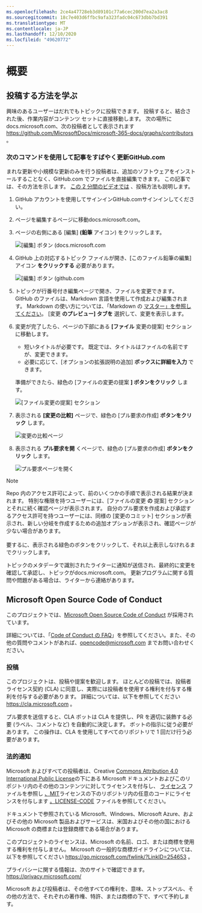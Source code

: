 ```yaml
---
ms.openlocfilehash: 2ce4a47728eb3d89101c77a6cec200d7ea2a3ac8
ms.sourcegitcommit: 18c7e403d6ffbc9afa323fadc04c673dbb7bd391
ms.translationtype: MT
ms.contentlocale: ja-JP
ms.lasthandoff: 12/10/2020
ms.locfileid: "49620772"
---
```

# <a name="overview"></a>概要

## <a name="learn-how-to-contribute"></a>投稿する方法を学ぶ

興味のあるユーザーはだれでもトピックに投稿できます。 投稿すると、結合された後、作業内容がコンテンツ セットに直接移動します。 次の場所にdocs.microsoft.com、次の投稿者として表示されます <https://github.com/MicrosoftDocs/microsoft-365-docs/graphs/contributors> 。

### <a name="quickly-update-an-article-using-githubcom"></a>次のコマンドを使用して記事をすばやく更新GitHub.com

まれな更新や小規模な更新のみを行う投稿者は、追加のソフトウェアをインストールすることなく、GitHub.com でファイルを直接編集できます。 この記事では、その方法を示します。 [この 2 分間のビデオでは](https://www.microsoft.com/videoplayer/embed/RE1XQTG) 、投稿方法も説明します。

1. GitHub アカウントを使用してサインインGitHub.comサインインしてください。
2. ページを編集するページに移動docs.microsoft.com。
3. ページの右側にある [編集] **(鉛筆** アイコン) をクリックします。

   ![[編集] ボタン (docs.microsoft.com](compliance/media/quick-update-edit.png)

4. GitHub 上の対応するトピック ファイルが開き、[このファイル鉛筆の編集] アイコン **をクリックする** 必要があります。

   ![[編集] ボタン (github.com](compliance/media/quick-update-github.png)

5. トピックが行番号付き編集ページで開き、ファイルを変更できます。 GitHub のファイルは、Markdown 言語を使用して作成および編集されます。 Markdown の使い方については、「Markdown の [マスター」を参照してください](https://guides.github.com/features/mastering-markdown/)。 [変更 **のプレビュー] タブを** 選択して、変更を表示します。

6. 変更が完了したら、ページの下部にある **[ファイル** 変更の提案] セクションに移動します。

   - 短いタイトルが必要です。 既定では、タイトルはファイルの名前ですが、変更できます。
   - 必要に応じて、[オプションの拡張説明の追加] **ボックスに詳細を入力** できます。

   準備ができたら、緑色の [ファイルの変更の提案 **] ボタンをクリック** します。

   ![[ファイル変更の提案] セクション](compliance/media/propose-file-change.png)

7. 表示される **[変更の比較]** ページで、緑色の [プル要求の作成] **ボタンをクリック** します。

   ![変更の比較ページ](compliance/media/comparing-changes-page.png)

8. 表示される **プル要求を開** くページで、緑色の [プル要求の作成] **ボタンをクリック** します。

   ![プル要求ページを開く](compliance/media/open-a-pull-request-page.png)

> [!NOTE]
> Repo 内のアクセス許可によって、前のいくつかの手順で表示される結果が決まれます。 特別な権限を持つユーザーには、[ファイルの変更 **の** 提案] セクションとそれに続く確認ページが表示されます。 自分のプル要求を作成および承認するアクセス許可を持つユーザーには、同様の [変更のコミット] セクションが表示され、新しい分岐を作成するための追加オプションが表示され、確認ページが少ない場合があります。<br/><br/>要するに、表示される緑色のボタンをクリックして、それ以上表示しなけれるまでクリックします。

トピックのメタデータで識別されたライターに通知が送信され、最終的に変更を確認して承認し、トピックがdocs.microsoft.com。 更新プログラムに関する質問や問題がある場合は、ライターから連絡があります。

## <a name="microsoft-open-source-code-of-conduct"></a>Microsoft Open Source Code of Conduct

このプロジェクトでは、[Microsoft Open Source Code of Conduct](https://opensource.microsoft.com/codeofconduct/) が採用されています。

詳細については、「[Code of Conduct の FAQ](https://opensource.microsoft.com/codeofconduct/faq/)」を参照してください。また、その他の質問やコメントがあれば、[opencode@microsoft.com](mailto:opencode@microsoft.com) までお問い合わせください。

### <a name="contributing"></a>投稿

このプロジェクトは、投稿や提案を歓迎します。  ほとんどの投稿では、投稿者ライセンス契約 (CLA) に同意し、実際には投稿者を使用する権利を付与する権利を付与する必要があります。 詳細については、以下を参照してください <https://cla.microsoft.com> 。

プル要求を送信すると、CLA ボットは CLA を提供し、PR を適切に装飾する必要 (ラベル、コメントなど) を自動的に決定します。 ボットの指示に従う必要があります。 この操作は、CLA を使用してすべてのリポジトリで 1 回だけ行う必要があります。

### <a name="legal-notices"></a>法的通知

Microsoft およびすべての投稿者は、Creative [Commons Attribution 4.0 International Public License](https://creativecommons.org/licenses/by/4.0/legalcode)の下にある Microsoft ドキュメントおよびこのリポジトリ内のその他のコンテンツに対してライセンスを付与し、 [ライセンス](LICENSE) ファイルを参照し [、MIT](https://opensource.org/licenses/MIT)ライセンスの下のリポジトリ内の任意のコードにライセンスを付与します [。LICENSE-CODE](LICENSE-CODE) ファイルを参照してください。

ドキュメントで参照されている Microsoft、Windows、Microsoft Azure、およびその他の Microsoft 製品およびサービスは、米国およびその他の国における Microsoft の商標または登録商標である場合があります。

このプロジェクトのライセンスは、Microsoft の名前、ロゴ、または商標を使用する権利を付与しません。 Microsoft の一般的な商標ガイドラインについては、以下を参照してください <https://go.microsoft.com/fwlink/?LinkID=254653> 。

プライバシーに関する情報は、次のサイトで確認できます。 <https://privacy.microsoft.com/>

Microsoft および投稿者は、その他すべての権利を、意味、ストップスペル、その他の方法で、それぞれの著作権、特許、または商標の下で、すべて予約します。
